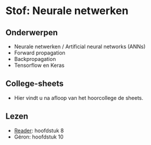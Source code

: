 # Stof: Neurale netwerken

## Onderwerpen

* Neurale netwerken / Artificial neural networks (ANNs)
* Forward propagation
* Backpropagation
* Tensorflow en Keras

## College-sheets

* Hier vindt u na afloop van het hoorcollege de sheets.

## Lezen

* [Reader](https://blackboard.hanze.nl/bbcswebdav/pid-6341209-dt-content-rid-108927618_2/xid-108927618_2): hoofdstuk 8
* Géron: hoofdstuk 10
